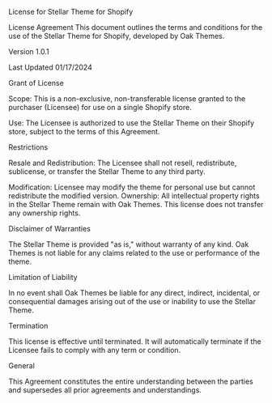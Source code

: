 License for Stellar Theme for Shopify

License Agreement
This document outlines the terms and conditions for the use of the Stellar Theme for Shopify, developed by Oak Themes.

Version
1.0.1

Last Updated
01/17/2024

Grant of License

Scope: This is a non-exclusive, non-transferable license granted to the purchaser (Licensee) for use on a single Shopify store.

Use: The Licensee is authorized to use the Stellar Theme on their Shopify store, subject to the terms of this Agreement.

Restrictions

Resale and Redistribution: The Licensee shall not resell, redistribute, sublicense, or transfer the Stellar Theme to any third party.

Modification: Licensee may modify the theme for personal use but cannot redistribute the modified version.
Ownership: All intellectual property rights in the Stellar Theme remain with Oak Themes. This license does not transfer any ownership rights.

Disclaimer of Warranties

The Stellar Theme is provided "as is," without warranty of any kind. Oak Themes is not liable for any claims related to the use or performance of the theme.

Limitation of Liability

In no event shall Oak Themes be liable for any direct, indirect, incidental, or consequential damages arising out of the use or inability to use the Stellar Theme.

Termination

This license is effective until terminated. It will automatically terminate if the Licensee fails to comply with any term or condition.

General

This Agreement constitutes the entire understanding between the parties and supersedes all prior agreements and understandings.